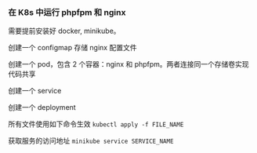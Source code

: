 ### 在 K8s 中运行 phpfpm 和 nginx

需要提前安装好 docker, minikube。

创建一个 configmap 存储 nginx 配置文件

创建一个 pod，包含 2 个容器：nginx 和 phpfpm。两者连接同一个存储卷实现代码共享

创建一个 service

创建一个 deployment

所有文件使用如下命令生效 `kubectl apply -f FILE_NAME`

获取服务的访问地址 `minikube service SERVICE_NAME`